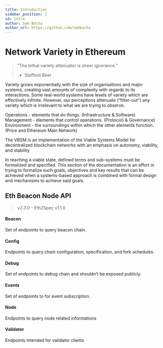 ```yaml
---
title: Introduction
sidebar_position: 1
id: intro
author: Sam Bacha
author_url: https://github.com/sambacha
---
```


# Network Variety in Ethereum 

> "The lethal variety attenuator is sheer ignorance."
>  - Stafford Beer

Variety grows exponentially with the size of organisations and major
systems, creating vast amounts of complexity with regards to its
interactions. Some real-world systems have levels of variety which are
effectively infinite. However, our perceptions attenuate (“filter-out”)
any variety which is irrelevant to what we are trying to observe.

Operations - elements that do things. (Infrastructure & Software)
Management - elements that control operations. (Protocol) & Governance)
Environment - the surroundings within which the other elements function.
(Price and Ethereum Main Network)

The VBSM is an implementation of the Viable Systems Model for
decentralized blockchain networks with an emphasis on autonomy,
viability, and stability

In reaching a viable state, defined terms and sub-systems must be
formalized and specified. This section of the documentation is an effort in
trying to formalize such goals, objectives and key results that can be
achieved when a systems-based approach is combined with formal design
and mechanisms to achieve said goals.


## Eth Beacon Node API

> v2.3.0 - Eth2Spec v1.1.0

#### Beacon
Set of endpoints to query beacon chain.


#### Config
Endpoints to query chain configuration, specification, and fork schedules.


#### Debug
Set of endpoints to debug chain and shouldn't be exposed publicly.


#### Events
Set of endpoints to for event subscription.


#### Node
Endpoints to query node related informations


#### Validator
Endpoints intended for validator clients
